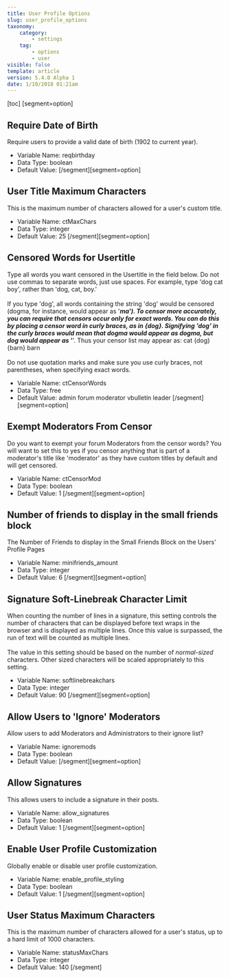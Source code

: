 ```yaml
---
title: User Profile Options
slug: user_profile_options
taxonomy:
    category:
        - settings
    tag:
        - options
        - user
visible: false
template: article
version: 5.4.0 Alpha 1
date: 1/10/2018 01:21am
---
```


[toc]
[segment=option]

## Require Date of Birth
Require users to provide a valid date of birth (1902 to current year).



- Variable Name: reqbirthday
- Data Type: boolean
- Default Value: 
[/segment][segment=option]

## User Title Maximum Characters
This is the maximum number of characters allowed for a user's custom title.



- Variable Name: ctMaxChars
- Data Type: integer
- Default Value: 25
[/segment][segment=option]

## Censored Words for Usertitle
Type all words you want censored in the Usertitle in the field below. Do not use commas to separate words, just use spaces. For example, type 'dog cat boy', rather than 'dog, cat, boy.'<br />
<br />
If you type 'dog', all words containing the string 'dog' would be censored (dogma, for instance, would appear as '***ma'). To censor more accurately, you can require that censors occur only for exact words. You can do this by placing a censor word in curly braces, as in {dog}. Signifying 'dog' in the curly braces would mean that dogma would appear as dogma, but dog would appear as '***'. Thus your censor list may appear as: cat {dog} {barn} barn<br />
<br />
Do not use quotation marks and make sure you use curly braces, not parentheses, when specifying exact words.



- Variable Name: ctCensorWords
- Data Type: free
- Default Value: admin forum moderator vbulletin leader
[/segment][segment=option]

## Exempt Moderators From Censor
Do you want to exempt your forum Moderators from the censor words? You will want to set this to yes if you censor anything that is part of a moderator's title like 'moderator' as they have custom titles by default and will get censored.



- Variable Name: ctCensorMod
- Data Type: boolean
- Default Value: 1
[/segment][segment=option]

## Number of friends to display in the small friends block
The Number of Friends to display in the Small Friends Block on the Users' Profile Pages



- Variable Name: minifriends_amount
- Data Type: integer
- Default Value: 6
[/segment][segment=option]

## Signature Soft-Linebreak Character Limit
When counting the number of lines in a signature, this setting controls the number of characters that can be displayed before text wraps in the browser and is displayed as multiple lines. Once this value is surpassed, the run of text will be counted as multiple lines.<br />
<br />
The value in this setting should be based on the number of <em>normal-sized</em> characters. Other sized characters will be scaled appropriately to this setting.



- Variable Name: softlinebreakchars
- Data Type: integer
- Default Value: 90
[/segment][segment=option]

## Allow Users to  'Ignore' Moderators
Allow users to add Moderators and Administrators to their ignore list?



- Variable Name: ignoremods
- Data Type: boolean
- Default Value: 
[/segment][segment=option]

## Allow Signatures
This allows users to include a signature in their posts.



- Variable Name: allow_signatures
- Data Type: boolean
- Default Value: 1
[/segment][segment=option]

## Enable User Profile Customization
Globally enable or disable user profile customization.



- Variable Name: enable_profile_styling
- Data Type: boolean
- Default Value: 1
[/segment][segment=option]

## User Status Maximum Characters
This is the maximum number of characters allowed for a user's status, up to a hard limit of 1000 characters.



- Variable Name: statusMaxChars
- Data Type: integer
- Default Value: 140
[/segment]
